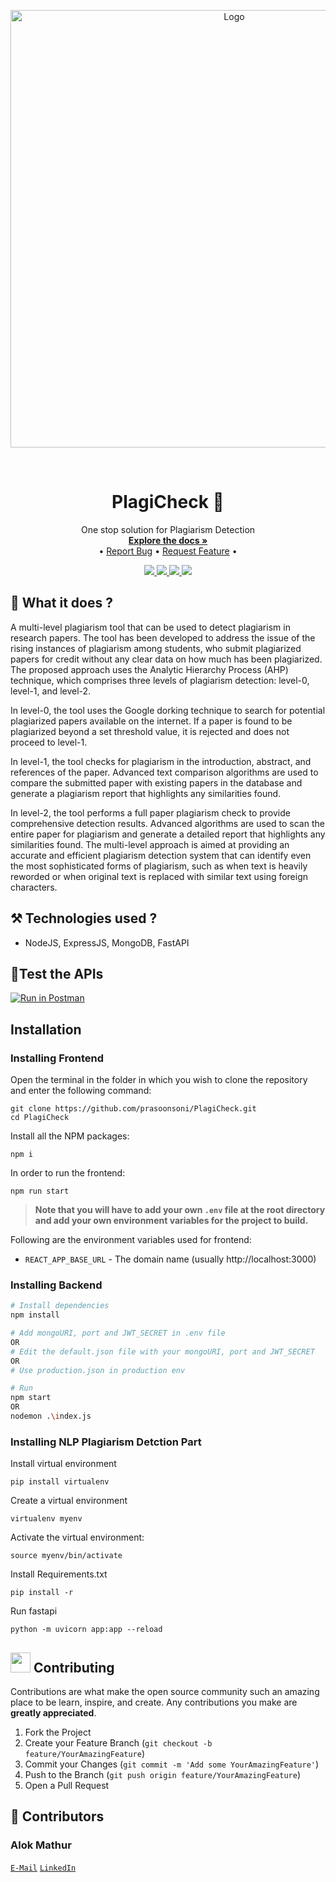 <p align="center">
<img src="https://user-images.githubusercontent.com/73957024/230713858-93e729bb-0f7e-4056-9ae9-e5249d6be9c7.png" alt="Logo" width="700">
</p>
</br>


<!-- PROJECT LOGO -->
<p align="center">
  <h1 align="center">PlagiCheck 📑</h1>

   <p align="center">
     One stop solution for Plagiarism Detection
    <br />
    <a href="https://github.com/prasoonsoni/PlagiCheck"><strong>Explore the docs »</strong></a> 
    <br />
    •
    <a href="https://github.com/prasoonsoni/PlagiCheck/issues">Report Bug</a> 
    •
    <a href="https://github.com/prasoonsoni/PlagiCheck/issues">Request Feature</a> 
    •
  </p>
</p>

<!-- BADGES -->
<p align="center">
  <a href="https://github.com/prasoonsoni/PlagiCheck/graphs/contributors">
    <img src="https://img.shields.io/github/contributors/prasoonsoni/PlagiCheck.svg?style=for-the-badge">
  </a>
  <a href="https://github.com/prasoonsoni/PlagiCheck/network/members">
    <img src="https://img.shields.io/github/forks/prasoonsoni/PlagiCheck?style=for-the-badge">
  </a>  
  <a href="https://github.com/prasoonsoni/PlagiCheck/stargazers">
    <img src="https://img.shields.io/github/stars/prasoonsoni/PlagiCheck?style=for-the-badge">
  </a>
  <a href="https://github.com/prasoonsoni/PlagiCheck/issues">
    <img src="https://img.shields.io/github/issues/prasoonsoni/PlagiCheck?style=for-the-badge">
  </a>
</p>



## 🤔 What it does ?
A multi-level plagiarism tool that can be used to detect plagiarism in research papers. The tool has been developed to address the issue of the rising instances of plagiarism among students, who submit plagiarized papers for credit without any clear data on how much has been plagiarized. The proposed approach uses the Analytic Hierarchy Process (AHP) technique, which comprises three levels of plagiarism detection: level-0, level-1, and level-2.

In level-0, the tool uses the Google dorking technique to search for potential plagiarized papers available on the internet. If a paper is found to be plagiarized beyond a set threshold value, it is rejected and does not proceed to level-1. 

In level-1, the tool checks for plagiarism in the introduction, abstract, and references of the paper. Advanced text comparison algorithms are used to compare the submitted paper with existing papers in the database and generate a plagiarism report that highlights any similarities found.

In level-2, the tool performs a full paper plagiarism check to provide comprehensive detection results. Advanced algorithms are used to scan the entire paper for plagiarism and generate a detailed report that highlights any similarities found. The multi-level approach is aimed at providing an accurate and efficient plagiarism detection system that can identify even the most sophisticated forms of plagiarism, such as when text is heavily reworded or when original text is replaced with similar text using foreign characters.
## ⚒️ Technologies used ?

* NodeJS, ExpressJS, MongoDB, FastAPI

## 🧪Test the APIs 
[![Run in Postman](https://run.pstmn.io/button.svg)](https://app.getpostman.com/run-collection/17342551-91ef93d2-fe5d-4ffa-90d0-136ac36b5d16?action=collection%2Ffork&collection-url=entityId%3D17342551-91ef93d2-fe5d-4ffa-90d0-136ac36b5d16%26entityType%3Dcollection%26workspaceId%3D1fdff9d9-9b5e-4044-9f83-d030a0648257)

## Installation
### Installing Frontend 
Open the terminal in the folder in which you wish to clone the repository and enter the following command:
``` 
git clone https://github.com/prasoonsoni/PlagiCheck.git
cd PlagiCheck
```
Install all the NPM packages:
```
npm i 
```
In order to run the frontend:
```
npm run start
```

> **Note that you will have to add your own `.env` file at the root directory and add your own environment variables for the project to build.**

Following are the environment variables used for frontend:
- `REACT_APP_BASE_URL` - The domain name (usually http://localhost:3000)


### Installing Backend
```bash
# Install dependencies
npm install

# Add mongoURI, port and JWT_SECRET in .env file
OR
# Edit the default.json file with your mongoURI, port and JWT_SECRET
OR
# Use production.json in production env

# Run
npm start 
OR 
nodemon .\index.js
```
### Installing NLP Plagiarism Detction Part
Install virtual environment 
``` 
pip install virtualenv
```
Create a virtual environment 
```
virtualenv myenv
```
Activate the virtual environment:
```
source myenv/bin/activate
```
Install Requirements.txt
```
pip install -r
```
Run fastapi 
```
python -m uvicorn app:app --reload 
```

## <img src="https://hpe-developer-portal.s3.amazonaws.com/uploads/media/2020/3/git-icon-1788c-1590702885345.png" width="32" height="32"> Contributing

Contributions are what make the open source community such an amazing place to be learn, inspire, and create. Any contributions you make are **greatly appreciated**.

1. Fork the Project
2. Create your Feature Branch (`git checkout -b feature/YourAmazingFeature`)
3. Commit your Changes (`git commit -m 'Add some YourAmazingFeature'`)
4. Push to the Branch (`git push origin feature/YourAmazingFeature`)
5. Open a Pull Request

## 👾 Contributors

### Alok Mathur

[`E-Mail`](mailto:alok27a@gmail.com)
[`LinkedIn`](https://www.linkedin.com/in/alok-mathur-5aab4534/)
